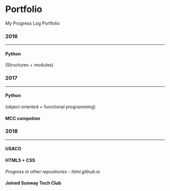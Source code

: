 # Portfolio
My Progress Log Portfolio  
  
### 2016
---

#### Python  
(Structures + modules)  
  
### 2017
---

#### Python  
(object oriented + functional programming)  

#### MCC competion  

### 2018
---

#### USACO  

#### HTML5 + CSS
_Progress in other repositories - html.github.io_  

#### Joined Sunway Tech Club
